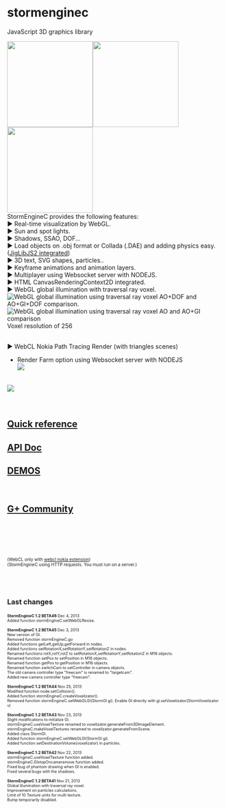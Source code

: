 stormenginec
============

JavaScript 3D graphics library

<img width="200" src="http://stormcolour.appspot.com/CONTENT/stormviewer/elmarquesado/image.jpg" /><img width="200" src="http://stormcolour.appspot.com/CONTENT/stormviewer/sibenik/image.jpg" /><img width="200" src="http://stormcolour.appspot.com/CONTENT/stormviewer/embalse/image.jpg" />
<br />
StormEngineC provides the following features:<br />
► Real-time visualization by WebGL.<br />
► Sun and spot lights.<br />
► Shadows, SSAO, DOF...<br />
► Load objects on .obj format or Collada (.DAE) and adding physics easy. (<a href="http://brokstuk.com/jiglibjs2/" target="_blank">JigLibJS2 integrated</a>)
<br />
► 3D text, SVG shapes, particles..<br />
► Keyframe animations and animation layers.<br />
► Multiplayer using Websocket server with NODEJS.<br />
► HTML CanvasRenderingContext2D integrated.<br />
► WebGL global illumination with traversal ray voxel.<br />
<img alt="WebGL global illumination using traversal ray voxel" src="http://stormcolour.appspot.com/CONTENT/stormviewer/live/voxelGI.jpg" />
AO+DOF and AO+GI+DOF comparison.
<img alt="WebGL global illumination using traversal ray voxel" src="http://stormcolour.appspot.com/CONTENT/stormviewer/live/sibenikGI.jpg" />
AO and AO+GI comparison
<br />
Voxel resolution of 256
<br />
<br />

► WebCL Nokia Path Tracing Render (with triangles scenes)<br />
- Render Farm option using Websocket server with NODEJS<br />
<a href="http://stormcolour.appspot.com/?sec=stormViewer&secb=webcl-path-tracing" target="_blank"><img src="http://stormcolour.appspot.com/CONTENT/stormviewer/webcl-path-tracing/image.jpg" /></a>
<br />
<a href="http://stormcolour.appspot.com/?sec=stormViewer&secb=webcl-path-tracing-interior" target="_blank"><img src="http://stormcolour.appspot.com/CONTENT/stormviewer/webcl-path-tracing-interior/image.jpg" /></a>
<br />
<br />
<br />
<h2><a href="http://code.google.com/p/stormenginec/wiki/StormEngineC_1_2">Quick reference</a></h2>
<h2><a href="http://stormcolour.appspot.com/CONTENT/StormEngineC-1.2-API-Doc/StormEngineC.html">API Doc</a></h2>
<h2><a href="http://stormcolour.appspot.com/?sec=stormViewer">DEMOS</a></h2>
<br />
<h2><a href="https://plus.google.com/u/0/communities/104803988390152921139">G+ Community</a></h2>
<br />
<br />
<br />
<br />

<span style="font-size:10px">(WebCL only with <a href="http://webcl.nokiaresearch.com/">webcl nokia extension</a>)</span><br />
<span style="font-size:10px">(StormEngineC using HTTP requests. You must run on a server.)</span>

<br />
<br />
<h3>Last changes</h3>
<div style="font-size:9px">

<b>StormEngineC 1.2 BETA46</b> Dec 4, 2013<br />
Added function stormEngineC.setWebGLResize.<br />
<br />
<b>StormEngineC 1.2 BETA45</b> Dec 3, 2013<br />
New version of GI.<br />
Removed function stormEngineC.go<br />
Added functions getLeft,getUp,getForward in nodes.<br />
Added functions setRotationX,setRotationY,setRotationZ in nodes.<br />
Renamed functions rotX,rotY,rotZ to setRotationX,setRotationY,setRotationZ in M16 objects.<br />
Renamed function setPos to setPosition in M16 objects.<br />
Renamed function getPos to getPosition in M16 objects.<br />
Renamed function switchCam to setController in camera objects.<br />
The old camera controller type "freecam" is renamed to "targetcam".<br />
Added new camera controller type "freecam".<br />
<br />
<b>StormEngineC 1.2 BETA44</b> Nov 25, 2013<br />
Modified function node.setCollision().<br />
Added function stormEngineC.createVoxelizator().<br />
Removed function stormEngineC.setWebGLGI(StormGI gi). Enable GI directly with gi.setVoxelizator(StormVoxelizator v)<br />
<br />
<b>StormEngineC 1.2 BETA43</b> Nov 23, 2013<br />
Slight modifications to initialize GI.<br />
stormEngineC.useVoxelTexture renamed to voxelizator.generateFrom3DImageElement.<br />
stormEngineC.makeVoxelTextures renamed to voxelizator.generateFromScene.<br />
Added class StormGI.<br />
Added function stormEngineC.setWebGLGI(StormGI gi).<br />
Added function setDestinationVolume(voxelizator) in particles.<br />
<br />
<b>StormEngineC 1.2 BETA42</b> Nov 22, 2013<br />
stormEngineC.useVoxelTexture function added.<br />
stormEngineC.GIstopOncameramove function added.<br />
Fixed bug of phantom drawing when GI is enabled.<br />
Fixed several bugs with the shadows.<br />
<br />
<b>StormEngineC 1.2 BETA41</b> Nov 21, 2013<br />
Global illumination with traversal ray voxel.<br />
Improvement on particles calculations.<br />
Limit of 10 Texture units for multi texture.<br />
Bump temporarily disabled.<br />
<br />

</div>